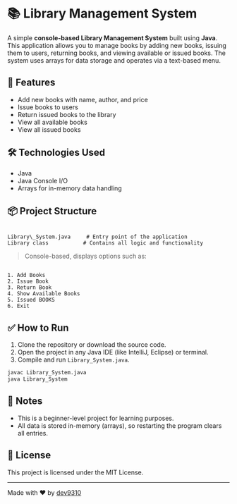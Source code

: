 
# 📚 Library Management System

A simple **console-based Library Management System** built using **Java**. This application allows you to manage books by adding new books, issuing them to users, returning books, and viewing available or issued books. The system uses arrays for data storage and operates via a text-based menu.

## 🚀 Features

- Add new books with name, author, and price
- Issue books to users
- Return issued books to the library
- View all available books
- View all issued books

## 🛠️ Technologies Used

- Java
- Java Console I/O
- Arrays for in-memory data handling

## 📦 Project Structure

```

Library\_System.java     # Entry point of the application
Library class           # Contains all logic and functionality

```


> Console-based, displays options such as:
```

1. Add Books
2. Issue Book
3. Return Book
4. Show Available Books
5. Issued BOOKS
6. Exit

````

## ✅ How to Run

1. Clone the repository or download the source code.
2. Open the project in any Java IDE (like IntelliJ, Eclipse) or terminal.
3. Compile and run `Library_System.java`.

```bash
javac Library_System.java
java Library_System
````

## 📌 Notes

* This is a beginner-level project for learning purposes.
* All data is stored in-memory (arrays), so restarting the program clears all entries.

## 📄 License

This project is licensed under the MIT License.

---

Made with ❤️ by [dev9310](https://github.com/dev9310)

```
